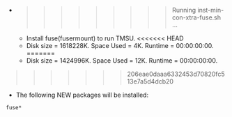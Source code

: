 * >>>>>>>>> Running inst-min-con-xtra-fuse.sh ...
  * Install fuse(fusermount) to run TMSU.
<<<<<<< HEAD
  * Disk size = 1618228K. Space Used = 4K. Runtime = 00:00:00:00.
=======
  * Disk size = 1424996K. Space Used = 12K. Runtime = 00:00:00:00.
>>>>>>> 206eae0daaa6332453d70820fc513e7a5d4dcb20
  * The following NEW packages will be installed:
  ```bash
fuse*
  ```
